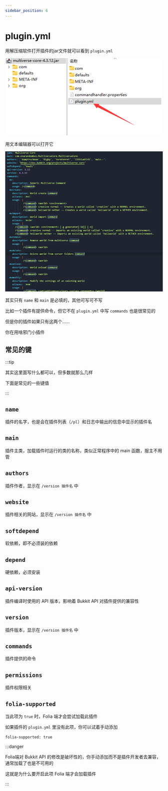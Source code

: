 ```yaml
---
sidebar_position: 6
---
```


# plugin.yml

用解压缩软件打开插件的jar文件就可以看到 `plugin.yml`

![](_images/plugin.yml/拆开jar.png)

用文本编辑器可以打开它

![](_images/plugin.yml/plugin.yml.png)

其实只有 `name` 和 `main` 是必填的，其他可写可不写

比如一个插件有提供命令，但它不在 `plugin.yml` 中写 `commands` 也是很常见的

但是你的插件如果只有这两个……

你在用啥邪门小插件

## 常见的键

:::tip

其实这里面写什么都可以，但多数就那么几样

下面是常见的一些键值

:::

## `name`

插件的名字，也是会在插件列表（`/pl`）和日志中输出的信息中显示的插件名

## `main`

插件主类，加载插件时运行的类的名称，类似正常程序中的 main 函数，服主不用管

## `authors`

插件作者，显示在 `/version 插件名` 中

## `website`

插件相关的网站，显示在 `/version 插件名` 中

## `softdepend`

软依赖，即不必须装的依赖

## `depend`

硬依赖，必须安装

## `api-version`

插件编译时使用的 API 版本，影响着 Bukkit API 对插件提供的兼容性

## `version`

插件版本，显示在 `/version 插件名` 中

## `commands`

插件提供的命令

## `permissions`

插件权限相关

## `folia-supported`

当此项为 `true` 时，Folia 端才会尝试加载此插件

如果插件的 `plugin.yml` 里没有此项，你可以试着手动添加

```
folia-supported: true
```

:::danger

Folia端对 Bukkit API 的修改是破坏性的，你手动添加而不是插件开发者去兼容，通常加载了也是不可用的

这就是为什么要开启此项 Folia 端才会加载插件

:::
